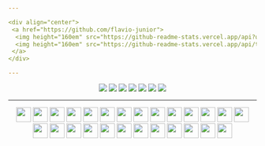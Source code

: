 ```yaml
---

<div align="center">
 <a href="https://github.com/flavio-junior">
  <img height="160em" src="https://github-readme-stats.vercel.app/api?username=flavio-junior&show_icons=true&theme=black&include_all_commits=true&count_private=true"/>
  <img height="160em" src="https://github-readme-stats.vercel.app/api/top-langs/?username=flavio-junior&layout=compact&langs_count=16&theme=black"/>
 </a>
</div>  

---
```


<div align="center">
 <a href="https://www.facebook.com"> <img src="https://img.shields.io/badge/Facebook-1877F2?style=for-the-badge&logo=facebook&logoColor=white"></a>
 <a href="https://github.com"> <img src="	https://img.shields.io/badge/GitHub-100000?style=for-the-badge&logo=github&logoColor=white"></a>
 <a href=""> <img src="https://img.shields.io/badge/Gmail-D14836?style=for-the-badge&logo=gmail&logoColor=white"></a>
 <a href="https://www.instagram.com"> <img src="https://img.shields.io/badge/Instagram-E4405F?style=for-the-badge&logo=instagram&logoColor=white"></a>
 <a href="https://www.linkedin.com"> <img src="https://img.shields.io/badge/LinkedIn-0077B5?style=for-the-badge&logo=linkedin&logoColor=white"></a>
 <a href=""> <img src="https://img.shields.io/badge/Spotify-1ED760?&style=for-the-badge&logo=spotify&logoColor=white"></a>
 <a href="https://twitter.com"> <img src="https://img.shields.io/badge/Twitter-1DA1F2?style=for-the-badge&logo=twitter&logoColor=white"></a>
</div>

---

<div align="center">
  <img height="30" width="30" src="https://cdn.jsdelivr.net/gh/devicons/devicon/icons/android/android-plain.svg" />
  <img height="30" width="30" src="https://cdn.jsdelivr.net/gh/devicons/devicon/icons/behance/behance-original.svg" />
  <img height="30" width="30" src="https://cdn.jsdelivr.net/gh/devicons/devicon/icons/canva/canva-original.svg" />
  <img height="30" width="30" src="https://cdn.jsdelivr.net/gh/devicons/devicon/icons/css3/css3-original.svg" />
  <img height="30" width="30" src="https://cdn.jsdelivr.net/gh/devicons/devicon/icons/chrome/chrome-original.svg" />
  <img height="30" width="30" src="https://cdn.jsdelivr.net/gh/devicons/devicon/icons/figma/figma-original.svg" />
  <img height="30" width="30" src="https://cdn.jsdelivr.net/gh/devicons/devicon/icons/firebase/firebase-plain.svg" />
  <img height="30" width="30" src="https://cdn.jsdelivr.net/gh/devicons/devicon/icons/git/git-original.svg" />
  <img height="30" width="30" src="https://cdn.jsdelivr.net/gh/devicons/devicon/icons/gitlab/gitlab-original.svg" />
  <img height="30" width="30" src="https://cdn.jsdelivr.net/gh/devicons/devicon/icons/github/github-original.svg" />
  <img height="30" width="30" src="https://cdn.jsdelivr.net/gh/devicons/devicon/icons/google/google-original.svg" />
  <img height="30" width="30" src="https://cdn.jsdelivr.net/gh/devicons/devicon/icons/googlecloud/googlecloud-original.svg" />
  <img height="30" width="30" src="https://cdn.jsdelivr.net/gh/devicons/devicon/icons/gradle/gradle-plain.svg" />
  <img height="30" width="30" src="https://cdn.jsdelivr.net/gh/devicons/devicon/icons/html5/html5-original.svg" />
  <img height="30" width="30" src="https://cdn.jsdelivr.net/gh/devicons/devicon/icons/illustrator/illustrator-plain.svg" />
  <img height="30" width="30" src="https://cdn.jsdelivr.net/gh/devicons/devicon/icons/intellij/intellij-original.svg" />
  <img height="30" width="30" src="https://cdn.jsdelivr.net/gh/devicons/devicon/icons/java/java-original.svg" />
  <img height="30" width="30" src="https://cdn.jsdelivr.net/gh/devicons/devicon/icons/jetbrains/jetbrains-original.svg" />
  <img height="30" width="30" src="https://cdn.jsdelivr.net/gh/devicons/devicon/icons/kotlin/kotlin-original.svg" />
  <img height="30" width="30" src="https://cdn.jsdelivr.net/gh/devicons/devicon/icons/linkedin/linkedin-original.svg" />
  <img height="30" width="30" src="https://cdn.jsdelivr.net/gh/devicons/devicon/icons/mysql/mysql-original.svg" />
  <img height="30" width="30" src="https://cdn.jsdelivr.net/gh/devicons/devicon/icons/oracle/oracle-original.svg" />
  <img height="30" width="30" src="https://cdn.jsdelivr.net/gh/devicons/devicon/icons/photoshop/photoshop-plain.svg" />
  <img height="30" width="30" src="https://cdn.jsdelivr.net/gh/devicons/devicon/icons/vscode/vscode-original.svg" />
  <img height="30" width="30" src="https://cdn.jsdelivr.net/gh/devicons/devicon/icons/windows8/windows8-original.svg" />
  <img height="30" width="30" src="https://cdn.jsdelivr.net/gh/devicons/devicon/icons/wordpress/wordpress-plain.svg" />
</div>
